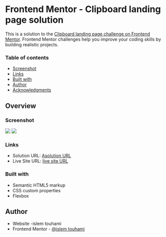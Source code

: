 # Frontend Mentor - Clipboard landing page solution

This is a solution to the [Clipboard landing page challenge on Frontend Mentor](https://www.frontendmentor.io/challenges/clipboard-landing-page-5cc9bccd6c4c91111378ecb9). Frontend Mentor challenges help you improve your coding skills by building realistic projects. 

### Table of contents

  - [Screenshot](#screenshot)
  - [Links](#links)
  - [Built with](#built-with)
  - [Author](#author)
  - [Acknowledgments](#acknowledgments)

## Overview

### Screenshot
![](/design/screenshot.jpg)
![](/design/screenshot2.jpg)


### Links

- Solution URL: [Asolution URL](https://your-solution-url.com)
- Live Site URL: [ live site URL](https://your-live-site-url.com)

### Built with

- Semantic HTML5 markup
- CSS custom properties
- Flexbox

## Author

- Website -islem touhami
- Frontend Mentor - [@islem touhami](https://www.frontendmentor.io/profile/islemtouhami)


